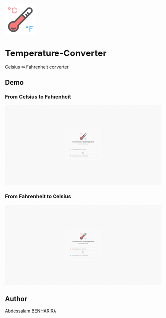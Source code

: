 ![logo](pics/logo.png)

# Temperature-Converter

Celsius ⇋ Fahrenheit converter

## Demo

### From Celsius to Fahrenheit

![c-to-f](pics/c-to-f.gif)

### From Fahrenheit to Celsius

![f-to-c](pics/f-to-c.gif)

## Author

[Abdessalam BENHARIRA](https://github.com/Abdessalam98)